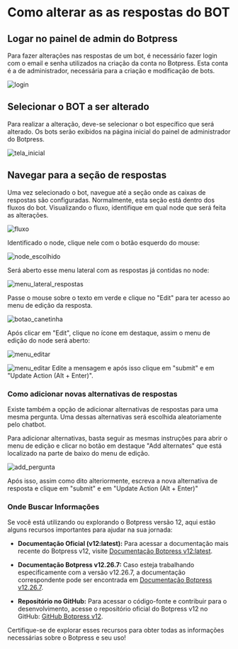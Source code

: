 # Como alterar as as respostas do BOT

## Logar no painel de admin do Botpress

Para fazer alterações nas respostas de um bot, é necessário fazer login com o email e senha utilizados na criação da conta no Botpress. Esta conta é a de administrador, necessária para a criação e modificação de bots.

![login](../images/login.png)

## Selecionar o BOT a ser alterado

Para realizar a alteração, deve-se selecionar o bot específico que será alterado. Os bots serão exibidos na página inicial do painel de administrador do Botpress.

![tela_inicial](../images/imagens_texto/tela_inicial.jpg)

## Navegar para a seção de respostas
Uma vez selecionado o bot, navegue até a seção onde as caixas de respostas são configuradas. Normalmente, esta seção está dentro dos fluxos do bot. Visualizando o fluxo, identifique em qual node que será feita as alterações.

![fluxo](../images/imagens_texto/fluxo.png)

Identificado o node, clique nele com o botão esquerdo do mouse:

![node_escolhido](../images/imagens_texto/node_escolhido.png)

Será aberto esse menu lateral com as respostas já contidas no node:

![menu_lateral_respostas](../images/imagens_texto/menu_lateral_respostas.png)

Passe o mouse sobre o texto em verde e clique no "Edit" para ter acesso ao menu de edição da resposta.

![botao_canetinha](../images/imagens_texto/menu_edicao_respostas.png)

Após clicar em "Edit", clique no ícone em destaque, assim o menu de edição do node será aberto:

![menu_editar](../images/imagens_texto/menu_clicado.png)

![menu_editar](../images/imagens_texto/menu_clicado2.png)
Edite a mensagem e após isso clique em "submit" e em "Update Action (Alt + Enter)".

### Como adicionar novas alternativas de respostas

Existe também a opção de adicionar alternativas de respostas para uma mesma pergunta. Uma dessas alternativas será escolhida aleatoriamente pelo chatbot.

Para adicionar alternativas, basta seguir as mesmas instruções para abrir o menu de edição e clicar no botão em destaque "Add alternates" que está localizado na parte de baixo do menu de edição.

![add_pergunta](../images/imagens_texto/alternativa.png)

Após isso, assim como dito alteriormente, escreva a nova alternativa de resposta e clique em "submit" e em "Update Action (Alt + Enter)"

### Onde Buscar Informações

Se você está utilizando ou explorando o Botpress versão 12, aqui estão alguns recursos importantes para ajudar na sua jornada:

- **Documentação Oficial (v12:latest):** Para acessar a documentação mais recente do Botpress v12, visite [Documentação Botpress v12:latest](https://v12.botpress.com/).

- **Documentação Botpress v12.26.7:** Caso esteja trabalhando especificamente com a versão v12.26.7, a documentação correspondente pode ser encontrada em [Documentação Botpress v12.26.7](http://botpress-docs.s3-website-us-east-1.amazonaws.com/docs/introduction/).

- **Repositório no GitHub:** Para acessar o código-fonte e contribuir para o desenvolvimento, acesse o repositório oficial do Botpress v12 no GitHub: [GitHub Botpress v12](https://github.com/botpress/v12).

Certifique-se de explorar esses recursos para obter todas as informações necessárias sobre o Botpress e seu uso!